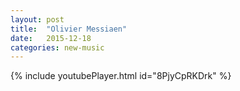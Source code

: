 ```yaml
---
layout: post
title:  "Olivier Messiaen"
date:   2015-12-18 
categories: new-music
---
```

{% include youtubePlayer.html id="8PjyCpRKDrk" %}
